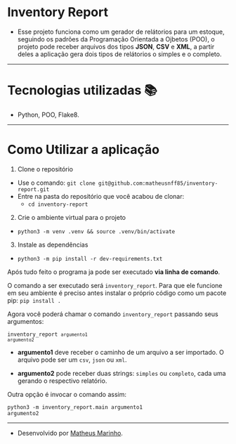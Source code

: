 # Inventory Report

- Esse projeto funciona como um gerador de relátorios para um estoque, seguindo os padrões da Programação Orientada a Ojbetos (POO), o projeto pode receber arquivos dos tipos **JSON**, **CSV** e **XML**, a partir deles a aplicação gera dois tipos de relátorios o simples e o completo.

---

# Tecnologias utilizadas :books:

- Python, POO, Flake8.

---

# Como Utilizar a aplicação

  1. Clone o repositório

  - Use o comando: `git clone git@github.com:matheusnff85/inventory-report.git`
  - Entre na pasta do repositório que você acabou de clonar:
    - `cd inventory-report`

  2. Crie o ambiente virtual para o projeto

  - `python3 -m venv .venv && source .venv/bin/activate`
  
  3. Instale as dependências

  - `python3 -m pip install -r dev-requirements.txt`

  Após tudo feito o programa ja pode ser executado <strong>via linha de comando</strong>.
  
  O comando a ser executado será `inventory_report`. Para que ele funcione em seu ambiente é preciso antes instalar o próprio código como um pacote pip:
  <code>pip install .</code>

  Agora você poderá chamar o comando `inventory_report` passando seus argumentos:
  
  <code>inventory_report `argumento1` `argumento2`</code>

  - **argumento1** deve receber o caminho de um arquivo a ser importado. O arquivo pode ser um `csv`, `json` ou `xml`.

  - **argumento2** pode receber duas strings: `simples` ou `completo`, cada uma gerando o respectivo relatório.
  
  Outra opção é invocar o comando assim:

  <code>python3 -m inventory_report.main argumento1 argumento2</code>

---

- Desenvolvido por [Matheus Marinho](https://www.linkedin.com/in/matheus-marinhodsp/).
